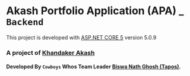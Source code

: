 # Akash Portfolio Application (APA) _ `Backend`

This project is developed with [ASP.NET CORE 5](https://dotnet.microsoft.com/download/dotnet/5.0) version 5.0.9

### A project of [Khandaker Akash](#)
#### Developed By `Cowboys` Whos Team Leader [Biswa Nath Ghosh (Tapos)](https://github.com/tapos007).
